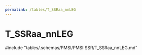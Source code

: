 ```yaml
---
permalink: /tables/T_SSRaa_nnLEG
---
```

# T_SSRaa_nnLEG
<!-- SPDX-License-Identifier: MPL-2.0 -->

<!-- ATTENTION : Ne pas supprimer ou modifier la ligne ci-dessous -->
#include "tables/.schemas/PMSI/PMSI SSR/T_SSRaa_nnLEG.md"
<!-- ATTENTION : Ne pas supprimer ou modifier la ligne ci-dessus -->
